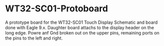 # WT32-SC01-Protoboard
A prototype board for the WT32-SC01 Touch Display
Schematic and board done with Eagle 9.x.
Daughter board attachs to the display header on the long edge.  Powre anf Gnd broken out on the upper pins, remaining ports on the pins to the left and right.
